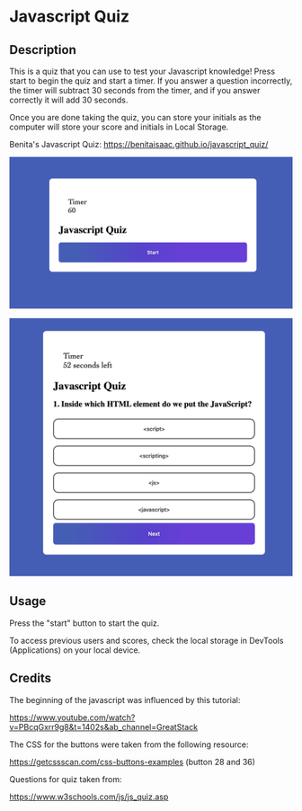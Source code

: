 # Javascript Quiz

## Description

This is a quiz that you can use to test your Javascript knowledge! Press start to begin the quiz and start a timer. If you answer a question incorrectly, the timer will subtract 30 seconds from the timer, and if you answer correctly it will add 30 seconds. 

Once you are done taking the quiz, you can store your initials as the computer will store your score and initials in Local Storage. 

Benita's Javascript Quiz: https://benitaisaac.github.io/javascript_quiz/ 


![An image of the start of the quiz](assets/Images/Screen%20Shot%202023-11-26%20at%209.32.52%20PM.png)


![A screenshot of an example question](assets/Images/Screen%20Shot%202023-11-26%20at%209.33.02%20PM.png)


## Usage

Press the "start" button to start the quiz. 

To access previous users and scores, check the local storage in DevTools (Applications) on your local device. 


## Credits

The beginning of the javascript was influenced by this tutorial: 

https://www.youtube.com/watch?v=PBcqGxrr9g8&t=1402s&ab_channel=GreatStack


The CSS for the buttons were taken from the following resource: 

https://getcssscan.com/css-buttons-examples (button 28 and 36)

Questions for quiz taken from: 

https://www.w3schools.com/js/js_quiz.asp 


